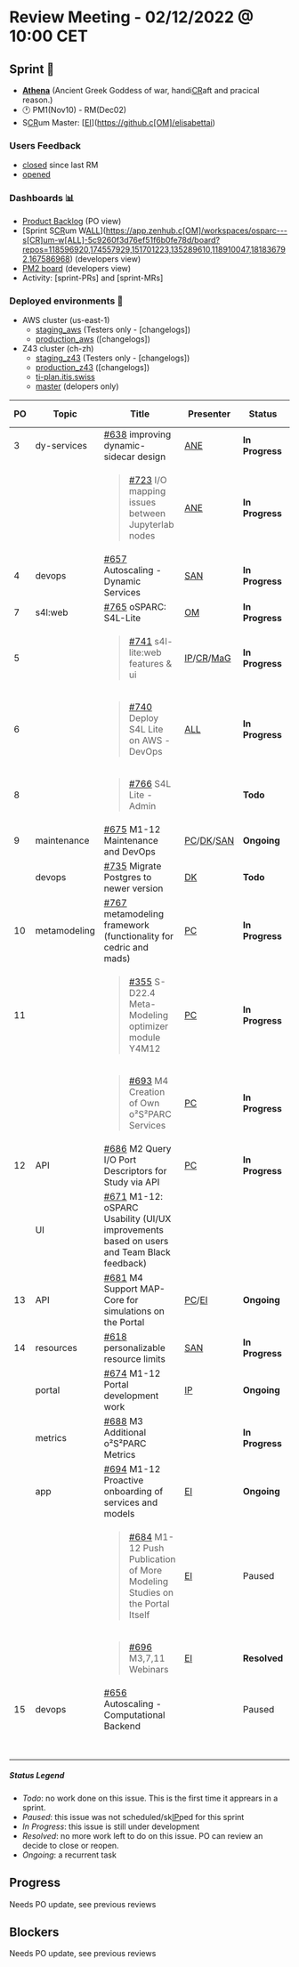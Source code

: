 # Review Meeting - 02/12/2022 @ 10:00 CET

## Sprint 🏃

- [**Athena**](https://www.britannica.c[OM]/topic/Athena-Greek-mythology) (Ancient Greek Goddess of war, handi[CR]aft and pracical reason.)
- 🕐 PM1(Nov10) - RM(Dec02)
- S[CR]um Master: [[EI]](https://github.c[OM]/elisabettai)

### Users Feedback

- [closed](https://github.c[OM]/pulls?q=is%3Apr+archived%3Afalse+user%3AITISFoundation+closed%3A%3E2022-11-07) since last RM
- [opened](https://github.c[OM]/ITISFoundation/osparc-issues/issues?q=is%3Aissue+is%3Aopen+sort%3Areactions)

### Dashboards 📊

- [Product Backlog](https://github.c[OM]/orgs/ITISFoundation/projects/3) (PO view)
- [Sprint S[CR]um W[ALL]](https://app.zenhub.c[OM]/workspaces/osparc---s[CR]um-w[ALL]-5c9260f3d76ef51f6b0fe78d/board?repos=118596920,174557929,151701223,135289610,118910047,181836792,167586968) (developers view)
- [PM2 board](https://github.c[OM]/orgs/ITISFoundation/projects/9) (developers view)
- Activity: [sprint-PRs] and [sprint-MRs]

### Deployed environments 🚀

- AWS cluster (us-east-1)
  - [staging_aws](https://staging.osparc.io) (Testers only - [changelogs])
  - [production_aws](https://osparc.io) ([changelogs])
- Z43 cluster (ch-zh)
  - [staging_z43](http://osparc-staging.speag.c[OM]) (Testers only - [changelogs])
  - [production_z43](http://osparc.speag.c[OM]) ([changelogs])
  - [ti-plan.itis.swiss](http://ti-plan.itis.swiss)
  - [master](https://osparc-master.speag.c[OM]) (delopers only)


| PO  | Topic        | Title                                                                                                | Presenter       | Status          | Duration | Start-Time |
| --- | ------------ | ---------------------------------------------------------------------------------------------------- | --------------- | --------------- | -------- | ---------- |
| 3   | dy-services  | [#638] improving dynamic-sidecar design                                                              | [ANE]           | **In Progress** |          |            |
|     |              | <blockquote>[#723] I/O mapping issues between Jupyterlab nodes </blockquote>                         | [ANE]           | **In Progress** |          |            |
| 4   | devops       | [#657] Autoscaling - Dynamic Services                                                                | [SAN]           | **In Progress** |          |            |
| 7   | s4l:web      | [#765] oSPARC: S4L-Lite                                                                              | [OM]            | **In Progress** | 10'      |            |
| 5   |              | <blockquote>[#741] s4l-lite:web features & ui</blockquote>                                           | [IP]/[CR]/[MaG] | **In Progress** |          |            |
| 6   |              | <blockquote>[#740] Deploy S4L Lite on AWS - DevOps</blockquote>                                      | [ALL]           | **In Progress** |          |            |
| 8   |              | <blockquote>[#766] S4L Lite - Admin</blockquote>                                                     |                 | **Todo**        |          |            |
| 9   | maintenance  | [#675] M1-12 Maintenance and DevOps                                                                  | [PC]/[DK]/[SAN] | **Ongoing**     |          |            |
|     | devops       | [#735] Migrate Postgres to newer version                                                             | [DK]            | **Todo**        |          |            |
| 10  | metamodeling | [#767] metamodeling framework (functionality for cedric and mads)                                    | [PC]            | **In Progress** |          |            |
| 11  |              | <blockquote>[#355] S-D22.4 Meta-Modeling optimizer module Y4M12</blockquote>                         | [PC]            | **In Progress** | 4'       |            |
|     |              | <blockquote>[#693] M4 Creation of Own o²S²PARC Services</blockquote>                                 | [PC]            | **In Progress** | 6'       |            |
| 12  | API          | [#686] M2 Query I/O Port Descriptors for Study via API                                               | [PC]            | **In Progress** | 5'       |            |
|     | UI           | [#671] M1-12: oSPARC Usability (UI/UX improvements based on users and Team Black feedback)           |                 |                 |          |            |
| 13  | API          | [#681] M4 Support MAP-Core for simulations on the Portal                                             | [PC]/[EI]       | **Ongoing**     | 2'       |            |
| 14  | resources    | [#618] personalizable resource limits                                                                | [SAN]           | **In Progress** |          |            |
|     | portal       | [#674] M1-12 Portal development work                                                                 | [IP]            | **Ongoing**     |          |            |
|     | metrics      | [#688] M3 Additional o²S²PARC Metrics                                                                |                 | **In Progress** |          |            |
|     | app          | [#694] M1-12 Proactive onboarding of services and models                                             | [EI]            | **Ongoing**     |          |            |
|     |              | <blockquote>[#684] M1-12 Push Publication of More Modeling Studies on the Portal Itself</blockquote> | [EI]            | Paused          |          |            |
|     |              | <blockquote>[#696] M3,7,11 Webinars</blockquote>                                                     | [EI]            | **Resolved**    |          |            |
| 15  | devops       | [#656] Autoscaling - Computational Backend                                                           |                 | Paused          |          |            |
|     |              |                                                                                                      |                 |                 | END TIME |            |

##### Status Legend

- _Todo_: no work done on this issue. This is the first time it apprears in a sprint.
- _Paused_: this issue was not scheduled/sk[IP]ped for this sprint
- _In Progress_: this issue is still under development
- _Resolved_: no more work left to do on this issue. PO can review an decide to close or reopen.
- _Ongoing_: a recurrent task

[online]: http://status.osparc.io/
[operational]: https://git.speag.c[OM]/oSparc/e2e-testing/-/p[IP]elines
[performant]: https://git.speag.c[OM]/oSparc/e2e-portal-testing/-/p[IP]elines

## Progress

Needs PO update, see previous reviews

## Blockers

Needs PO update, see previous reviews

[#638]: https://github.c[OM]/ITISFoundation/osparc-issues/issues/638
[#723]: https://github.c[OM]/ITISFoundation/osparc-issues/issues/723
[#657]: https://github.c[OM]/ITISFoundation/osparc-issues/issues/657
[#741]: https://github.c[OM]/ITISFoundation/osparc-issues/issues/741
[#740]: https://github.c[OM]/ITISFoundation/osparc-issues/issues/740
[#765]: https://github.c[OM]/ITISFoundation/osparc-issues/issues/765
[#766]: https://github.c[OM]/ITISFoundation/osparc-issues/issues/766
[#675]: https://github.c[OM]/ITISFoundation/osparc-issues/issues/675
[#735]: https://github.c[OM]/ITISFoundation/osparc-issues/issues/735
[#767]: https://github.c[OM]/ITISFoundation/osparc-issues/issues/767
[#355]: https://github.c[OM]/ITISFoundation/osparc-issues/issues/355
[#686]: https://github.c[OM]/ITISFoundation/osparc-issues/issues/686
[#671]: https://github.c[OM]/ITISFoundation/osparc-issues/issues/671
[#681]: https://github.c[OM]/ITISFoundation/osparc-issues/issues/681
[#618]: https://github.c[OM]/ITISFoundation/osparc-issues/issues/618
[#674]: https://github.c[OM]/ITISFoundation/osparc-issues/issues/674
[#688]: https://github.c[OM]/ITISFoundation/osparc-issues/issues/688
[#694]: https://github.c[OM]/ITISFoundation/osparc-issues/issues/694
[#684]: https://github.c[OM]/ITISFoundation/osparc-issues/issues/684
[#696]: https://github.c[OM]/ITISFoundation/osparc-issues/issues/696
[#693]: https://github.c[OM]/ITISFoundation/osparc-issues/issues/693
[#656]: https://github.c[OM]/ITISFoundation/osparc-issues/issues/656


[ALL]:https://github.com/Surfict
[ANE]:https://github.com/GitHK
[BL]:https://github.com/dyollb
[CR]:https://github.com/colinRawlings
[DK]:https://github.com/mrnicegyu11
[EI]:https://github.com/elisabettai
[IP]:https://github.com/ignapas
[MaG]:https://github.com/mguidon
[OM]:https://github.com/odeimaiz
[PC]:https://github.com/pcrespov
[SAN]:https://github.com/sanderegg
